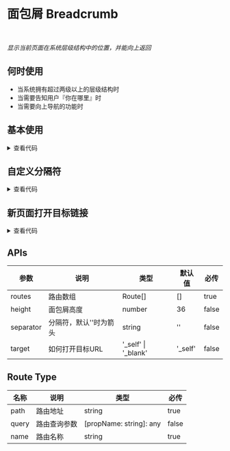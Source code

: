 # 面包屑 Breadcrumb

<br/>

*显示当前页面在系统层级结构中的位置，并能向上返回*

## 何时使用

- 当系统拥有超过两级以上的层级结构时
- 当需要告知用户『你在哪里』时
- 当需要向上导航的功能时

<script setup lang="ts">
const routes = [
    {
      path: '/first', // 路由地址
      query: { id: 1, tab: 2 }, // 路由参数
      name: '一级路由' // 路由名称
    },
    {
      path: '/second',
      name: '二级路由'
    },
    {
      path: '/third',
      name: '三级路由三级路由三级路由三级路由三级路由三级路由三级路由'
    }
  ]
</script>

## 基本使用

<Breadcrumb :routes="routes" />

<details>
<summary>查看代码</summary>

```vue
<script setup lang="ts">
const routes = [
    {
      path: '/first', // 路由地址
      query: { id: 1, tab: 2 }, // 路由参数
      name: '一级路由' // 路由名称
    },
    {
      path: '/second',
      name: '二级路由'
    },
    {
      path: '/third',
      name: '三级路由三级路由三级路由三级路由三级路由三级路由三级路由'
    }
  ]
</script>
<template>
  <Breadcrumb :routes="routes" />
</template>
```

</details>


## 自定义分隔符

<Breadcrumb :routes="routes" separator="/" />

<details>
<summary>查看代码</summary>

```vue
<script setup lang="ts">
const routes = [
    {
      path: '/first', // 路由地址
      query: { id: 1, tab: 2 }, // 路由参数
      name: '一级路由' // 路由名称
    },
    {
      path: '/second',
      name: '二级路由'
    },
    {
      path: '/third',
      name: '三级路由三级路由三级路由三级路由三级路由三级路由三级路由'
    }
  ]
</script>
<template>
  <Breadcrumb :routes="routes" separator="/" />
</template>
```

</details>

## 新页面打开目标链接

<Breadcrumb :routes="routes" target="_blank" />

<details>
<summary>查看代码</summary>

```vue
<script setup lang="ts">
const routes = [
    {
      path: '/first', // 路由地址
      query: { id: 1, tab: 2 }, // 路由参数
      name: '一级路由' // 路由名称
    },
    {
      path: '/second',
      name: '二级路由'
    },
    {
      path: '/third',
      name: '三级路由三级路由三级路由三级路由三级路由三级路由三级路由'
    }
  ]
</script>
<template>
  <Breadcrumb :routes="routes" target="_blank" />
</template>
```

</details>

## APIs

参数 | 说明 | 类型 | 默认值 | 必传
-- | -- | -- | -- | --
routes | 路由数组 | Route[] | [] | true
height | 面包屑高度 | number | 36 | false
separator | 分隔符，默认''时为箭头 | string | '' | false
target | 如何打开目标URL | '_self' &#124; '_blank' | '_self' | false

## Route Type

名称 | 说明 | 类型 | 必传
-- | -- | -- | --
path | 路由地址 | string | true
query | 路由查询参数 | [propName: string]: any | false
name | 路由名称 | string | true
